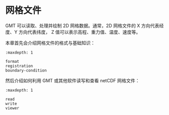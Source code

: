 # 网格文件

GMT 可以读取、处理并绘制 2D 网格数据。通常，2D 网格文件的 X 方向代表经度、Y 方向代表纬度，
Z 值可以表示高程、重力值、温度、速度等。

本章首先会介绍网格文件的格式与基础知识：

```{toctree}
:maxdepth: 1

format
registration
boundary-condition
```

然后介绍如何利用 GMT 或其他软件读写和查看 netCDF 网格文件：

```{toctree}
:maxdepth: 1

read
write
viewer
```
